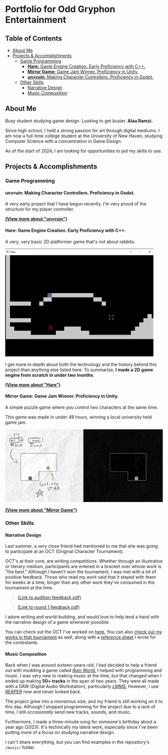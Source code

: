 # Portfolio for Odd Gryphon Entertainment

## Table of Contents


- [About Me](#about-me)
- [Projects \& Accomplishments](#projects--accomplishments)
  - [Game Programming](#game-programming)
    - [**Hare:** Game Engine Creation. Early Proficiency with C++.](#hare-game-engine-creation-early-proficiency-with-c)
    - [**Mirror Game:** Game Jam Winner. Proficiency in Unity.](#mirror-game-game-jam-winner-proficiency-in-unity)
    - [**un»ruin:** Making Character Controllers. Proficiency in Godot.](#unruin-making-character-controllers-proficiency-in-godot)
  - [Other Skills](#other-skills)
    - [Narrative Design](#narrative-design)
    - [Music Composition](#music-composition)

## About Me

<!-- TODO: Complete. -->

Busy student studying game design. Looking to get busier. **Alaa Ramzi.**

Since high school, I held a strong passion for art through digital mediums. I am now a full-time college student at the University of New Haven, studying Computer Science with a concentration in Game Design.

As of the start of 2024, I am looking for opportunities to put my skills to use.

## Projects & Accomplishments

### Game Programming

#### **un»ruin:** Making Character Controllers. Proficiency in Godot.

A very early project that I have begun recently. I'm very proud of the structure for my player controller.

[**(View more about "un»ruin")**](./projects/unruin/unruin.md)

#### **Hare:** Game Engine Creation. Early Proficiency with C++.

A very, very basic 2D platformer game that's not about rabbits.

![gif](./.md-media/hare_costco_sample.gif)

I get more in-depth about both the technology and the history behind this project than anything else listed here. To summarize, **I made a 2D game engine from scratch in under two months.**

[**(View more about "Hare")**](./projects/rabbit-game/rabbit-game.md)

#### **Mirror Game:** Game Jam Winner. Proficiency in Unity.

A simple puzzle game where you control two characters at the same time.

This game was made in under 48 hours, winning a local university held game jam. 

![alt text](.md-media/image-1.png)

[**(View more about "Mirror Game")**](./projects/mirror-game/mirror-game.md)

### Other Skills

#### Narrative Design

Last summer, a very close friend had mentioned to me that she was going to participate at an OCT (Original Character Tournament). 

OCT's at their core, are writing competitions. Whether through an illustrative or literary medium, participants are entered in a bracket over whose work is "the best." Although I haven't won the tournament, I was met with a lot of positive feedback. Those who read my work said that it stayed with them for weeks at a time, longer than any other work they've consumed in the tournament at the time.

> [(Link to audition feedback pdf)](.md-media/Quin%20Audition%20Results.pdf)

> [(Link to round 1 feedback pdf)](.md-media/Quin%20Round%201%20Results.pdf)

I adore writing and world-building, and would love to help lend a hand with the narrative design of a game whenever possible.

You can check out the OCT I've worked on [here.](https://summerleaguesoct.com/about/) You can also [check out my works in that tournament](https://wiki.summerleaguesoct.com/books/2024-writer-camellia-league/page/woodensponge-creator-page) as well, along with a [reference sheet](https://wiki.summerleaguesoct.com/books/2024-writer-camellia-league/page/quin) I wrote for the contestants.

#### Music Composition

Back when I was around sixteen-years-old, I had decided to help a friend out with modding a game called [*Rain World.*](https://store.steampowered.com/app/312520/Rain_World/) I helped with programming and music. I was very new to making music at the time, but that changed when I ended up making **50+ tracks** in the span of two years. They were all made with a DAW (Digital Audio Workstation), particularly [*LMMS.*](https://lmms.io/) However, I use [*REAPER*](https://www.reaper.fm/) now and never looked back.

The project grew into a monstrous size, and my friend is still working on it to this day. Although I stopped programming for the project due to a lack of time, I still *occasionally* send new tracks, sounds, and music.

Furthermore, I made a three-minute song for someone's birthday about a year ago (2023). It's technically my latest work, especially since I've been putting more of a focus on studying narrative design.

I can't share everything, but you can find examples in the repository's `/music/` folder.
